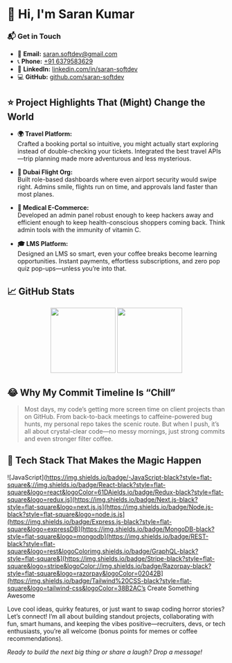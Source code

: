# 👋 Hi, I'm Saran Kumar

### 📬 Get in Touch

- 📧 **Email:** [saran.softdev@gmail.com](mailto:saran.softdev@gmail.com)
- 📞 **Phone:** [+91 6379583629](tel:+916379583629)
- 🔗 **LinkedIn:** [linkedin.com/in/saran-softdev](https://linkedin.com/in/saran-softdev/)
- 💻 **GitHub:** [github.com/saran-softdev](https://github.com/saran-softdev)

## ⭐ Project Highlights That (Might) Change the World

- **🌍 Travel Platform:**  
  Crafted a booking portal so intuitive, you might actually start exploring instead of double-checking your tickets. Integrated the best travel APIs—trip planning made more adventurous and less mysterious.

- **🛫 Dubai Flight Org:**  
  Built role-based dashboards where even airport security would swipe right. Admins smile, flights run on time, and approvals land faster than most planes.

- **💊 Medical E-Commerce:**  
  Developed an admin panel robust enough to keep hackers away and efficient enough to keep health-conscious shoppers coming back. Think admin tools with the immunity of vitamin C.

- **🎓 LMS Platform:**  
  Designed an LMS so smart, even your coffee breaks become learning opportunities. Instant payments, effortless subscriptions, and zero pop quiz pop-ups—unless you’re into that.


## 📈 GitHub Stats

<p align="center">
  <img src="https://github-readme-stats.vercel.app/api?username=saran-softdev&show_icons=true&theme=tokyonight" height="150" />
  <img src="https://github-readme-stats.vercel.app/api/top-langs/?username=saran-softdev&layout=compact&theme=tokyonight" height="150"/>
</p>


## 😂 Why My Commit Timeline Is “Chill”

> Most days, my code’s getting more screen time on client projects than on GitHub. From back-to-back meetings to caffeine-powered bug hunts, my personal repo takes the scenic route. But when I push, it’s all about crystal-clear code—no messy mornings, just strong commits and even stronger filter coffee.

## 🚀 Tech Stack That Makes the Magic Happen

![JavaScript](https://img.shields.io/badge/-JavaScript-black?style=flat-square&://img.shields.io/badge/React-black?style=flat-square&logo=react&logoColor=61DAields.io/badge/Redux-black?style=flat-square&logo=redux.js](https://img.shields.io/badge/Next.js-black?style=flat-square&logo=next.js.js](https://img.shields.io/badge/Node.js-black?style=flat-square&logo=node.js.js](https://img.shields.io/badge/Express.js-black?style=flat-square&logo=expressDB](https://img.shields.io/badge/MongoDB-black?style=flat-square&logo=mongodb](https://img.shields.io/badge/REST-black?style=flat-square&logo=rest&logoColorimg.shields.io/badge/GraphQL-black?style=flat-square&](https://img.shields.io/badge/Stripe-black?style=flat-square&logo=stripe&logoColor://img.shields.io/badge/Razorpay-black?style=flat-square&logo=razorpay&logoColor=02042B](https://img.shields.io/badge/Tailwind%20CSS-black?style=flat-square&logo=tailwind-css&logoColor=38B2AC’s Create Something Awesome

Love cool ideas, quirky features, or just want to swap coding horror stories? Let’s connect! I’m all about building standout projects, collaborating with fun, smart humans, and keeping the vibes positive—recruiters, devs, or tech enthusiasts, you’re all welcome (bonus points for memes or coffee recommendations).

*Ready to build the next big thing or share a laugh? Drop a message!*
